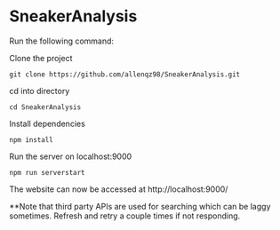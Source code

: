 # SneakerAnalysis

Run the following command:

Clone the project

`git clone https://github.com/allenqz98/SneakerAnalysis.git`

cd into directory

`cd SneakerAnalysis`

Install dependencies

`npm install`

Run the server on localhost:9000

`npm run serverstart`

The website can now be accessed at http://localhost:9000/

**Note that third party APIs are used for searching which can be laggy sometimes. Refresh and retry a couple times if not responding.
